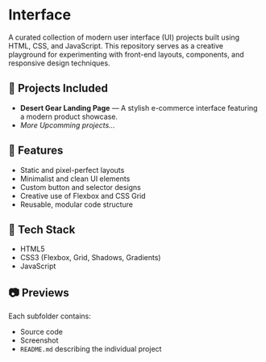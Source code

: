 # Interface

A curated collection of modern user interface (UI) projects built using HTML, CSS, and JavaScript. This repository serves as a creative playground for experimenting with front-end layouts, components, and responsive design techniques.

## 📁 Projects Included

- **Desert Gear Landing Page** — A stylish e-commerce interface featuring a modern product showcase.
- *More Upcomming projects...*

## 🚀 Features

- Static and pixel-perfect layouts
- Minimalist and clean UI elements
- Custom button and selector designs
- Creative use of Flexbox and CSS Grid
- Reusable, modular code structure

## 🔧 Tech Stack

- HTML5
- CSS3 (Flexbox, Grid, Shadows, Gradients)
- JavaScript

## 📷 Previews

Each subfolder contains:
- Source code
- Screenshot 
- `README.md` describing the individual project


